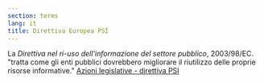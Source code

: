 ```yaml
---
section: terms
lang: it
title: Direttiva Europea PSI
---
```


La *Direttiva nel ri-uso dell'informazione del settore pubblico*, 2003/98/EC. "tratta come gli enti pubblici dovrebbero migliorare il riutilizzo delle proprie risorse informative." [Azioni legislative - direttiva PSI](http://ec.europa.eu/digital-agenda/en/european-legislation-reuse-public-sector-information)
